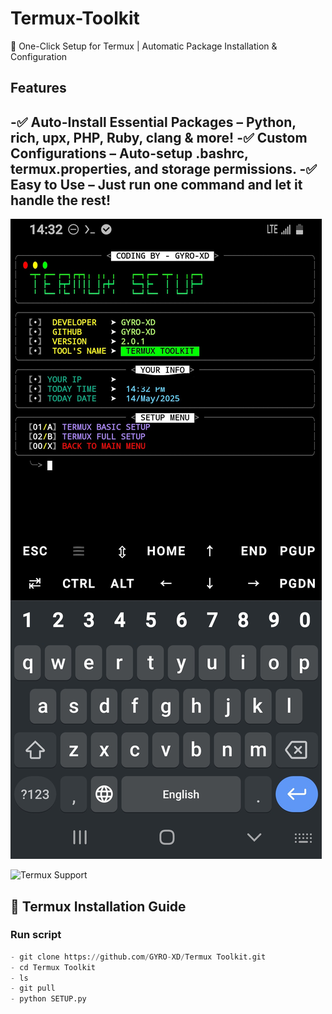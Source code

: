 # Termux-Toolkit
🔧 One-Click Setup for Termux | Automatic Package Installation &amp; Configuration


## Features

-✅ **Auto-Install Essential Packages** – Python, rich, upx, PHP, Ruby, clang & more!
-✅ **Custom Configurations** – Auto-setup .bashrc, termux.properties, and storage permissions.
-✅ **Easy to Use** – Just run one command and let it handle the rest!
---

![screenshot](https://raw.githubusercontent.com/GYRO-XD/Termux-Toolkit/refs/heads/main/20250614_205607.jpg)


![Termux Support](https://img.shields.io/badge/Termux-Fully_Supported-9cf)

## 📱 Termux Installation Guide

### Run script
```python
- git clone https://github.com/GYRO-XD/Termux Toolkit.git
- cd Termux Toolkit
- ls
- git pull
- python SETUP.py
```
